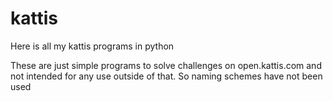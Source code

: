# kattis
Here is all my kattis programs in python

These are just simple programs to solve challenges on open.kattis.com and not intended for any use outside of that. So naming schemes have not been used
